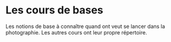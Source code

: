 # Les cours de bases

Les notions de base à connaître quand ont veut se lancer dans la photographie.
Les autres cours ont leur propre répertoire.
